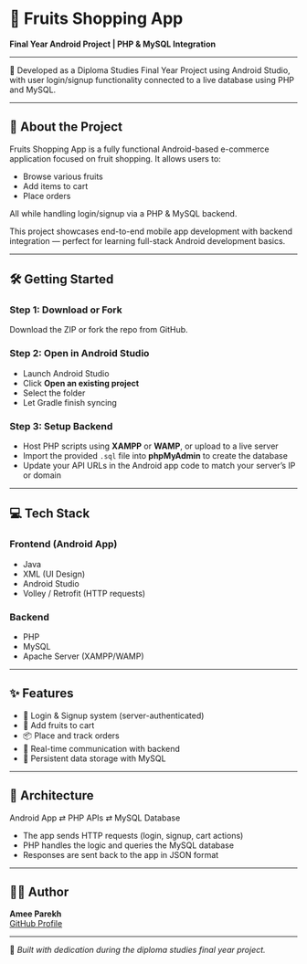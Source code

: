 # 🍎 Fruits Shopping App  
**Final Year Android Project | PHP & MySQL Integration**

---

🚀 Developed as a Diploma Studies Final Year Project using Android Studio, with user login/signup functionality connected to a live database using PHP and MySQL.

---

## 🧾 About the Project  
Fruits Shopping App is a fully functional Android-based e-commerce application focused on fruit shopping. It allows users to:

- Browse various fruits  
- Add items to cart  
- Place orders  

All while handling login/signup via a PHP & MySQL backend.

This project showcases end-to-end mobile app development with backend integration — perfect for learning full-stack Android development basics.

---

## 🛠️ Getting Started  

### Step 1: Download or Fork  
Download the ZIP or fork the repo from GitHub.

### Step 2: Open in Android Studio  
- Launch Android Studio  
- Click **Open an existing project**  
- Select the folder  
- Let Gradle finish syncing  

### Step 3: Setup Backend  
- Host PHP scripts using **XAMPP** or **WAMP**, or upload to a live server  
- Import the provided `.sql` file into **phpMyAdmin** to create the database  
- Update your API URLs in the Android app code to match your server’s IP or domain  

---

## 💻 Tech Stack  

### Frontend (Android App)  
- Java  
- XML (UI Design)  
- Android Studio  
- Volley / Retrofit (HTTP requests)

### Backend  
- PHP  
- MySQL  
- Apache Server (XAMPP/WAMP)

---

## ✨ Features  
- 🔐 Login & Signup system (server-authenticated)  
- 🛒 Add fruits to cart  
- 📦 Place and track orders  
- 📡 Real-time communication with backend  
- 💾 Persistent data storage with MySQL

---

## 🔧 Architecture  
Android App ⇄ PHP APIs ⇄ MySQL Database


- The app sends HTTP requests (login, signup, cart actions)  
- PHP handles the logic and queries the MySQL database  
- Responses are sent back to the app in JSON format  

---

## 👩‍💻 Author  
**Amee Parekh**  
[GitHub Profile](https://github.com/parekh-amee)

---

🎯 *Built with dedication during the diploma studies final year project.*

